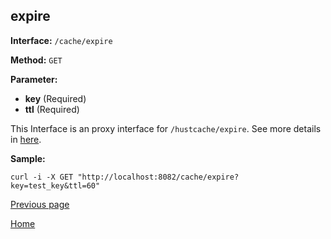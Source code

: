 ## expire ##

**Interface:** `/cache/expire`

**Method:** `GET`

**Parameter:** 

*  **key** (Required)    
*  **ttl** (Required)

This Interface is an proxy interface for `/hustcache/expire`. See more details in [here](../../hustdb/hustcache/expire.md).  

**Sample:**

    curl -i -X GET "http://localhost:8082/cache/expire?key=test_key&ttl=60"
	
[Previous page](../cache.md)

[Home](../../../index.md)